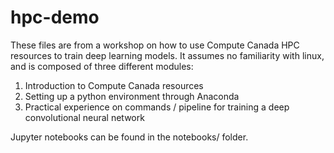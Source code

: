 # hpc-demo

These files are from a workshop on how to use Compute Canada HPC resources to train deep learning models. It assumes no familiarity with linux, and is composed of three different modules: 

1. Introduction to Compute Canada resources
2. Setting up a python environment through Anaconda
3. Practical experience on commands / pipeline for training a deep convolutional neural network

Jupyter notebooks can be found in the notebooks/ folder. 
